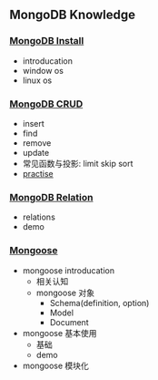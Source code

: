 ## MongoDB Knowledge

### [MongoDB Install](./mongodb-install.md)

- introducation
- window os
- linux os

### [MongoDB CRUD](./mongodb-crud.md)

- insert
- find
- remove
- update
- 常见函数与投影: limit skip sort
- [practise](./mongodb-crud-practise.md)

### [MongoDB Relation](./mongodb-doc-relation.md)

- relations
- demo

### [Mongoose](./mongodb-mongoose.md)

- mongoose introducation
  - 相关认知
  - mongoose 对象
    - Schema(definition, option)
    - Model
    - Document
- mongoose 基本使用
  - 基础
  - demo
- mongoose 模块化
